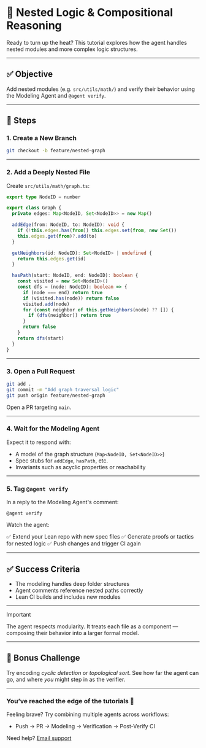 
# 🧩 Nested Logic & Compositional Reasoning

Ready to turn up the heat? This tutorial explores how the agent handles nested modules and more complex logic structures.

---

## ✅ Objective

Add nested modules (e.g. `src/utils/math/`) and verify their behavior using the Modeling Agent and `@agent verify`.

---

## 🧪 Steps

### 1. Create a New Branch

```bash
git checkout -b feature/nested-graph
````

---

### 2. Add a Deeply Nested File

Create `src/utils/math/graph.ts`:

```ts
export type NodeID = number

export class Graph {
  private edges: Map<NodeID, Set<NodeID>> = new Map()

  addEdge(from: NodeID, to: NodeID): void {
    if (!this.edges.has(from)) this.edges.set(from, new Set())
    this.edges.get(from)?.add(to)
  }

  getNeighbors(id: NodeID): Set<NodeID> | undefined {
    return this.edges.get(id)
  }

  hasPath(start: NodeID, end: NodeID): boolean {
    const visited = new Set<NodeID>()
    const dfs = (node: NodeID): boolean => {
      if (node === end) return true
      if (visited.has(node)) return false
      visited.add(node)
      for (const neighbor of this.getNeighbors(node) ?? []) {
        if (dfs(neighbor)) return true
      }
      return false
    }
    return dfs(start)
  }
}
```

---

### 3. Open a Pull Request

```bash
git add .
git commit -m "Add graph traversal logic"
git push origin feature/nested-graph
```

Open a PR targeting `main`.

---

### 4. Wait for the Modeling Agent

Expect it to respond with:

* A model of the graph structure (`Map<NodeID, Set<NodeID>>`)
* Spec stubs for `addEdge`, `hasPath`, etc.
* Invariants such as acyclic properties or reachability

---

### 5. Tag `@agent verify`

In a reply to the Modeling Agent's comment:

```
@agent verify
```

Watch the agent:

✅ Extend your Lean repo with new spec files
✅ Generate proofs or tactics for nested logic
✅ Push changes and trigger CI again

---

## ✅ Success Criteria

* The modeling handles deep folder structures
* Agent comments reference nested paths correctly
* Lean CI builds and includes new modules

---

> [!IMPORTANT]
> The agent respects modularity. It treats each file as a component — composing their behavior into a larger formal model.

---

## 🧠 Bonus Challenge

Try encoding *cyclic detection* or *topological sort*. See how far the agent can go, and where *you* might step in as the verifier.

---

### You’ve reached the edge of the tutorials 🧵

Feeling brave? Try combining multiple agents across workflows:

* Push → PR → Modeling → Verification → Post-Verify CI

Need help? [Email support](mailto:formalmindai@gmail.com)
